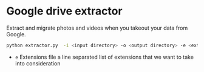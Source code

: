 # Google drive extractor

Extract and migrate photos and videos when you takeout your data from Google.

```bash
python extractor.py  -i <input directory> -o <output directory> -e <extensions file>
```

- `e` Extensions file a line separated list of extensions that we want to take into consideration

